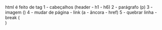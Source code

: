 html é feito de tag
1 - cabeçalhos (header - h1 - h6)
2 - parágrafo (p)
3 - imagem (<img src=""/>)
4 - mudar de página - link (a - âncora - href)
5 - quebrar linha - break (<br/>)